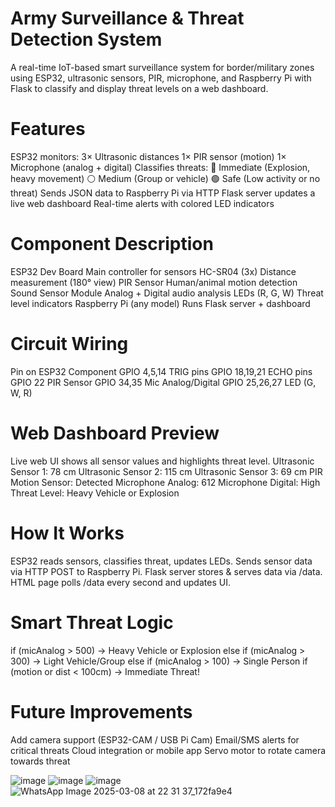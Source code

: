  # Army Surveillance & Threat Detection System
 
A real-time IoT-based smart surveillance system for border/military zones using ESP32, ultrasonic sensors, PIR, microphone, and Raspberry Pi with Flask to classify and display threat levels on a web dashboard.

# Features
ESP32 monitors:
 3× Ultrasonic distances
 1× PIR sensor (motion)
 1× Microphone (analog + digital)
Classifies threats:
 🔴 Immediate (Explosion, heavy movement)
 ⚪ Medium (Group or vehicle)
 🟢 Safe (Low activity or no threat)
Sends JSON data to Raspberry Pi via HTTP
Flask server updates a live web dashboard
Real-time alerts with colored LED indicators


# Component	Description
ESP32 Dev Board	Main controller for sensors
HC-SR04 (3x)	Distance measurement (180° view)
PIR Sensor	Human/animal motion detection
Sound Sensor Module	Analog + Digital audio analysis
LEDs (R, G, W)	Threat level indicators
Raspberry Pi (any model)	Runs Flask server + dashboard

# Circuit Wiring
Pin on ESP32	Component
GPIO 4,5,14	TRIG pins
GPIO 18,19,21	ECHO pins
GPIO 22	PIR Sensor
GPIO 34,35	Mic Analog/Digital
GPIO 25,26,27	LED (G, W, R)

# Web Dashboard Preview
Live web UI shows all sensor values and highlights threat level.
Ultrasonic Sensor 1: 78 cm
Ultrasonic Sensor 2: 115 cm
Ultrasonic Sensor 3: 69 cm
PIR Motion Sensor: Detected
Microphone Analog: 612
Microphone Digital: High
Threat Level: Heavy Vehicle or Explosion

# How It Works
ESP32 reads sensors, classifies threat, updates LEDs.
Sends sensor data via HTTP POST to Raspberry Pi.
Flask server stores & serves data via /data.
HTML page polls /data every second and updates UI.

# Smart Threat Logic
if (micAnalog > 500) → Heavy Vehicle or Explosion
else if (micAnalog > 300) → Light Vehicle/Group
else if (micAnalog > 100) → Single Person
if (motion or dist < 100cm) → Immediate Threat!

# Future Improvements
Add camera support (ESP32-CAM / USB Pi Cam)
Email/SMS alerts for critical threats
Cloud integration or mobile app
Servo motor to rotate camera towards threat


![image](https://github.com/user-attachments/assets/3fbe4494-1c38-440b-a6d3-9a5872a2bb1a)
![image](https://github.com/user-attachments/assets/eebe382a-5183-4b6b-bb0e-03bbd02efdc7)
![image](https://github.com/user-attachments/assets/7b5e91c4-eaed-4e92-9981-84f78442fd1a)
![WhatsApp Image 2025-03-08 at 22 31 37_172fa9e4](https://github.com/user-attachments/assets/7b5488f0-2b96-4774-bdf1-034be7e74d49)




